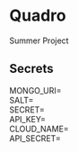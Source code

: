 # Quadro
Summer Project 

## Secrets 

MONGO_URI= <br/>
SALT= <br/>
SECRET= <br />
API_KEY= <br />
CLOUD_NAME= <br />
API_SECRET= 
